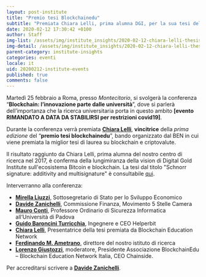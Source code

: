 ```yaml
---
layout: post-institute
title: "Premio tesi Blockchainedu"
subtitle: "Premiata Chiara Lelli, prima alumna DGI, per la sua tesi del 2017."
date: 2020-02-12 17:30:42 +0100
author: Staff
img-list: /assets/img/institute_insights/2020-02-12-chiara-lelli-thesis.jpg
img-detail: /assets/img/institute_insights/2020-02-12-chiara-lelli-thesis-thumble.jpg
parent-category: institute-insights
categories: eventi
locale: it
uid: 20200212-institute-events
published: true
comments: false
---
```


Martedì 25 febbraio a Roma, presso *Montecitorio*,
si svolgerà la conferenza “**Blockchain: l’innovazione parte dalle università**”,
dove si parlerà dell’importanza che la ricerca universitaria porta in questo ambito
__[evento RIMANDATO A DATA DA STABILIRSI per restrizioni covid19]__.

Durante la conferenza verrà premiata [**Chiara Lelli**](https://dgi.io/full-team/#alumni),
**vincitrice** della *prima edizione* del “**premio tesi blockchainedu**”,
bando organizzato dal BEN in cui viene premiata la miglior tesi di laurea su blockchain e criptovalute.

 Il risultato raggiunto da Chiara Lelli, prima alumna del nostro centro di ricerca nel 2017,
 è conferma della lungimiranza della vision di Digital Gold Institute sull'ecosistema Bitcoin e blockchain.
 La tesi dal titolo "Schnorr signature: additivity and multisignature" è consultabile
 [qui](https://github.com/clelli/Schnorr/blob/master/tesi.pdf).

Interverranno alla conferenza:

- [**Mirella Liuzzi**](https://www.linkedin.com/in/mirellaliuzzi/), Sottosegretario di Stato per lo Sviluppo Economico
- [**Davide Zanichelli**](https://www.linkedin.com/in/davide-zanichelli/), Commissione Finanza, Movimento 5 Stelle Camera
- [**Mauro Conti**](https://www.linkedin.com/in/mauroconti/), Professore Ordinario di Sicurezza Informatica all’Università di Padova
- [**Guido Baroncini Turricchia**](https://www.linkedin.com/in/guidobaronciniturricchia/?originalSubdomain=it), Ingegnere e CEO Helperbit
- [**Chiara Lelli**](https://www.linkedin.com/in/chiara-lelli-5bb648134/), Presentatrice della tesi premiata da Blockchain Education Network
- [**Ferdinando M. Ametrano**](http://www.ametrano.net/), direttore del nostro istituto di ricerca
- [**Lorenzo Giustozzi**](https://www.linkedin.com/in/lorenzogiustozzi/), moderatore, Presidente Associazione BlockchainEdu – Blockchain Education Network Italia, CEO Chainside.

Per accreditarsi scrivere a [**Davide Zanichelli**](mailto:zanichelli_d@camera.it).
